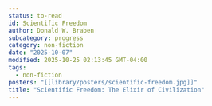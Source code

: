 ```yaml
---
status: to-read
id: Scientific Freedom
author: Donald W. Braben
subcategory: progress
category: non-fiction
date: "2025-10-07"
modified: 2025-10-25 02:13:45 GMT-04:00
tags:
  - non-fiction
posters: "[[library/posters/scientific-freedom.jpg]]"
title: "Scientific Freedom: The Elixir of Civilization"
---
```

